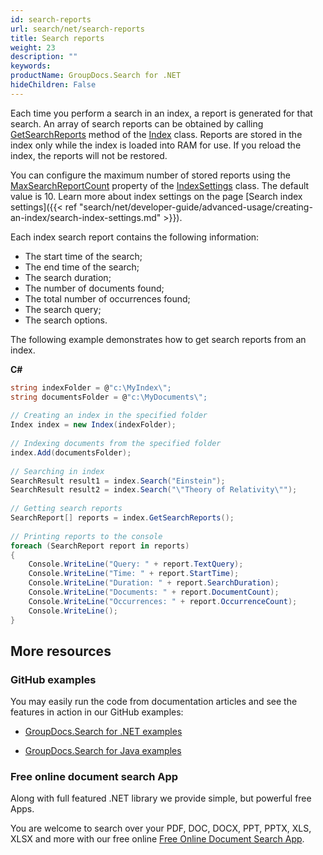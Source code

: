 ```yaml
---
id: search-reports
url: search/net/search-reports
title: Search reports
weight: 23
description: ""
keywords: 
productName: GroupDocs.Search for .NET
hideChildren: False
---
```

Each time you perform a search in an index, a report is generated for that search. An array of search reports can be obtained by calling [GetSearchReports](https://apireference.groupdocs.com/net/search/groupdocs.search/index/methods/getsearchreports) method of the [Index](https://apireference.groupdocs.com/net/search/groupdocs.search/index) class. Reports are stored in the index only while the index is loaded into RAM for use. If you reload the index, the reports will not be restored.

You can configure the maximum number of stored reports using the [MaxSearchReportCount](https://apireference.groupdocs.com/net/search/groupdocs.search/indexsettings/properties/maxsearchreportcount) property of the [IndexSettings](https://apireference.groupdocs.com/net/search/groupdocs.search/indexsettings) class. The default value is 10. Learn more about index settings on the page [Search index settings]({{< ref "search/net/developer-guide/advanced-usage/creating-an-index/search-index-settings.md" >}}).

Each index search report contains the following information:

*   The start time of the search;
*   The end time of the search;
*   The search duration;
*   The number of documents found;
*   The total number of occurrences found;
*   The search query;
*   The search options.

The following example demonstrates how to get search reports from an index.

**C#**

```csharp
string indexFolder = @"c:\MyIndex\";
string documentsFolder = @"c:\MyDocuments\";
 
// Creating an index in the specified folder
Index index = new Index(indexFolder);
 
// Indexing documents from the specified folder
index.Add(documentsFolder);
 
// Searching in index
SearchResult result1 = index.Search("Einstein");
SearchResult result2 = index.Search("\"Theory of Relativity\"");
 
// Getting search reports
SearchReport[] reports = index.GetSearchReports();
 
// Printing reports to the console
foreach (SearchReport report in reports)
{
    Console.WriteLine("Query: " + report.TextQuery);
    Console.WriteLine("Time: " + report.StartTime);
    Console.WriteLine("Duration: " + report.SearchDuration);
    Console.WriteLine("Documents: " + report.DocumentCount);
    Console.WriteLine("Occurrences: " + report.OccurrenceCount);
    Console.WriteLine();
}
```

## More resources

### GitHub examples

You may easily run the code from documentation articles and see the features in action in our GitHub examples:

*   [GroupDocs.Search for .NET examples](https://github.com/groupdocs-search/GroupDocs.Search-for-.NET)
    
*   [GroupDocs.Search for Java examples](https://github.com/groupdocs-search/GroupDocs.Search-for-Java)
    

### Free online document search App

Along with full featured .NET library we provide simple, but powerful free Apps.

You are welcome to search over your PDF, DOC, DOCX, PPT, PPTX, XLS, XLSX and more with our free online [Free Online Document Search App](https://products.groupdocs.app/search).
